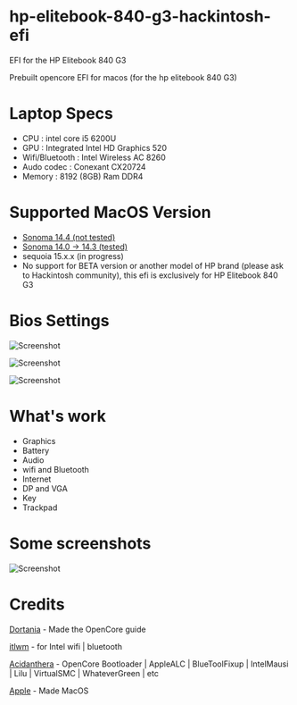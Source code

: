 # hp-elitebook-840-g3-hackintosh-efi

EFI for the HP Elitebook 840 G3

Prebuilt opencore EFI for macos (for the hp elitebook 840 G3)

# Laptop Specs
- CPU : intel core i5 6200U
- GPU : Integrated Intel HD Graphics 520
- Wifi/Bluetooth : Intel Wireless AC 8260
- Audo codec : Conexant CX20724
- Memory : 8192 (8GB) Ram DDR4

# Supported MacOS Version
- [Sonoma 14.4 (not tested)](https://github.com/GeantW0rld/hp-elitebook-840-g3-hackintosh/tree/main/MacOS%20Sonoma%20for%2014.4/)
- [Sonoma 14.0 -> 14.3 (tested)](https://github.com/GeantW0rld/hp-elitebook-840-g3-hackintosh/tree/main/MacOS%20Sonoma%20for%2014.0%20to%2014.3/)
- sequoia 15.x.x (in progress)
- No support for BETA version or another model of HP brand (please ask to Hackintosh community), this efi is exclusively for HP Elitebook 840 G3

# Bios Settings

![Screenshot](https://github.com/GeantW0rld/hp-elitebook-840-g3-hackintosh-efi/blob/main/Images/IMG_20240223_221044.jpg)

![Screenshot](https://github.com/GeantW0rld/hp-elitebook-840-g3-hackintosh-efi/blob/main/Images/IMG_20240223_221054.jpg)

![Screenshot](https://github.com/GeantW0rld/hp-elitebook-840-g3-hackintosh-efi/blob/main/Images/IMG_20240223_221105.jpg)

# What's work

- Graphics
- Battery
- Audio
- wifi and Bluetooth
- Internet
- DP and VGA
- Key
- Trackpad

# Some screenshots

![Screenshot](https://github.com/GeantW0rld/hp-elitebook-840-g3-hackintosh-efi/blob/main/Images/mac.png)

# Credits

[Dortania](https://dortania.github.io/OpenCore-Install-Guide/) - Made the OpenCore guide

[itlwm](https://github.com/OpenIntelWireless/itlwm) - for Intel wifi | bluetooth

[Acidanthera](https://github.com/acidanthera) - OpenCore Bootloader |  AppleALC | BlueToolFixup | IntelMausi | Lilu | VirtualSMC | WhateverGreen | etc

[Apple](https://www.apple.com/) - Made MacOS
